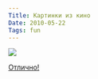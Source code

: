 ```yaml
---
Title: Картинки из кино
Date: 2010-05-22
Tags: fun
---
```


<div class="text"><p><img src="http://dl.dropbox.com/u/140528/j-cooley.jpg" /></p>
<p><a href="http://cooleycooley.blogspot.com/2010/05/inappropriate-golden-books-book.html">Отлично!</a></p></div>